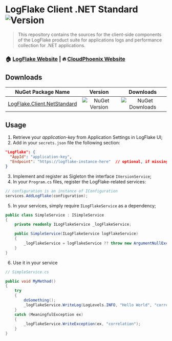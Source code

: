 # LogFlake Client .NET Standard ![Version](https://img.shields.io/badge/version-1.5.2-blue.svg?cacheSeconds=2592000)

> This repository contains the sources for the client-side components of the LogFlake product suite for applications logs and performance collection for .NET applications.

### 🏠 [LogFlake Website](https://logflake.io) |  🔥 [CloudPhoenix Website](https://cloudphoenix.it)

## Downloads

|NuGet Package Name|Version|Downloads|
|:-:|:-:|:-:|
| [LogFlake.Client.NetStandard](https://www.nuget.org/packages/LogFlake.Client.NetStandard) | ![NuGet Version](https://img.shields.io/nuget/v/logflake.client.netstandard) | ![NuGet Downloads](https://img.shields.io/nuget/dt/logflake.client.netstandard) |

## Usage
1. Retrieve your _application-key_ from Application Settings in LogFlake UI;
2. Add in your `secrets.json` file the following section:
```json
"LogFlake": {
  "AppId": "application-key",
  "Endpoint": "https://logflake-instance-here"  // optional, if missing uses production endpoint
}
```
3. Implement and register as Sigleton the interface `IVersionService`;
4. In your `Program.cs` files, register the LogFlake-related services:
```csharp
// configuration is an instance of IConfiguration
services.AddLogFlake(configuration);
```
5. In your services, simply require `ILogFlakeService` as a dependency;
```csharp
public class SimpleService : ISimpleService
{
    private readonly ILogFlakeService _logFlakeService;

    public SimpleService(ILogFlakeService logFlakeService)
    {
        _logFlakeService = logFlakeService ?? throw new ArgumentNullException(nameof(logFlakeService));
    }
}

```
6. Use it in your service
```csharp
// SimpleService.cs

public void MyMethod()
{
    try 
    {
        doSomething();
        _logFlakeService.WriteLog(LogLevels.INFO, "Hello World", "correlation");
    }
    catch (MeaningfulException ex)
    {
        _logFlakeService.WriteException(ex, "correlation");
    }
}
```
